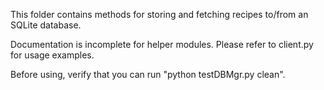 This folder contains methods for storing and fetching recipes to/from an SQLite database.

Documentation is incomplete for helper modules. Please refer to client.py for usage examples. 

Before using, verify that you can run "python testDBMgr.py clean".